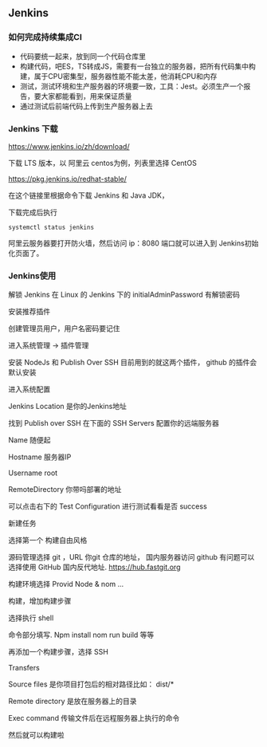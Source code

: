 ## Jenkins

### 如何完成持续集成CI

- 代码要统一起来，放到同一个代码仓库里
- 构建代码，吧ES，TS转成JS，需要有一台独立的服务器，把所有代码集中构建，属于CPU密集型，服务器性能不能太差，他消耗CPU和内存
- 测试，测试环境和生产服务器的环境要一致，工具：Jest。必须生产一个报告，要大家都能看到，用来保证质量
- 通过测试后前端代码上传到生产服务器上去

### Jenkins 下载

https://www.jenkins.io/zh/download/

下载 LTS 版本，以 阿里云 centos为例，列表里选择 CentOS

https://pkg.jenkins.io/redhat-stable/

在这个链接里根据命令下载 Jenkins 和 Java JDK，

下载完成后执行

```
systemctl status jenkins
```

阿里云服务器要打开防火墙，然后访问 ip：8080 端口就可以进入到 Jenkins初始化页面了。

### Jenkins使用

解锁 Jenkins 在 Linux 的 Jenkins 下的 initialAdminPassword 有解锁密码

安装推荐插件

创建管理员用户，用户名密码要记住

进入系统管理 -> 插件管理 

安装 NodeJs 和 Publish Over SSH 目前用到的就这两个插件， github 的插件会默认安装

进入系统配置

Jenkins Location 是你的Jenkins地址

找到 Publish over SSH 在下面的 SSH Servers 配置你的远端服务器

Name 随便起

Hostname 服务器IP

Username root

RemoteDirectory  你带吗部署的地址

可以点击右下的   Test Configuration 进行测试看看是否 success

新建任务

选择第一个 构建自由风格

源码管理选择 git ，URL 你git 仓库的地址， 国内服务器访问 github 有问题可以选择使用 GitHub 国内反代地址.  https://hub.fastgit.org

构建环境选择 Provid Node & nom ...

构建，增加构建步骤

选择执行 shell

命令部分填写. Npm install nom run build 等等

再添加一个构建步骤，选择 SSH

Transfers

Source files 是你项目打包后的相对路径比如： dist/*

Remote directory  是放在服务器上的目录

Exec command 传输文件后在远程服务器上执行的命令

然后就可以构建啦

